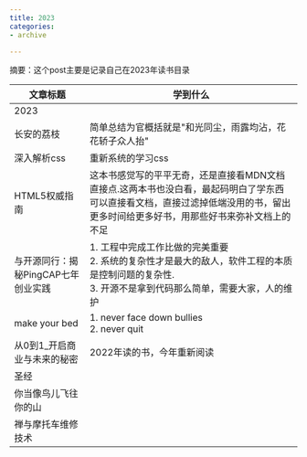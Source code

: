 ```yaml
---
title: 2023
categories: 
- archive

---
```


摘要：这个post主要是记录自己在2023年读书目录

<!--more -->

| 文章标题 | 学到什么 |
|-----------|-------------|
|2023||
|长安的荔枝|简单总结为官概括就是"和光同尘，雨露均沾，花花轿子众人抬"|
|深入解析css|重新系统的学习css|
|HTML5权威指南|这本书感觉写的平平无奇，还是直接看MDN文档直接点.这两本书也没白看，最起码明白了学东西可以直接看文档，直接过滤掉低端没用的书，留出更多时间给更多好书，用那些好书来弥补文档上的不足|
|与开源同行：揭秘PingCAP七年创业实践|1. 工程中完成工作比做的完美重要<br> 2. 系统的复杂性才是最大的敌人，软件工程的本质是控制问题的复杂性.<br> 3. 开源不是拿到代码那么简单，需要大家，人的维护|
|make your bed|1. never face down bullies<br> 2. never quit<br> |
|从0到1_开启商业与未来的秘密|2022年读的书，今年重新阅读|
|圣经||
|你当像鸟儿飞往你的山||
|禅与摩托车维修技术||